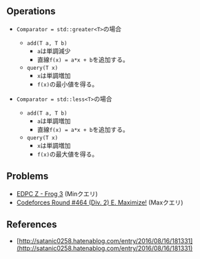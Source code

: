 ## Operations

- `Comparator = std::greater<T>`の場合
	- `add(T a, T b)`
		- `a`は単調減少
		- 直線`f(x) = a*x + b`を追加する。
	- `query(T x)`
		- `x`は単調増加
		- `f(x)`の最小値を得る。

- `Comparator = std::less<T>`の場合
	- `add(T a, T b)`
		- `a`は単調増加
		- 直線`f(x) = a*x + b`を追加する。
	- `query(T x)`
		- `x`は単調増加
		- `f(x)`の最大値を得る。

## Problems

- [EDPC Z - Frog 3](https://atcoder.jp/contests/dp/tasks/dp_z) (Minクエリ)
- [Codeforces Round #464 (Div. 2) E. Maximize!](https://codeforces.com/contest/939/problem/E) (Maxクエリ)

## References

- [http://satanic0258.hatenablog.com/entry/2016/08/16/181331](http://satanic0258.hatenablog.com/entry/2016/08/16/181331)

